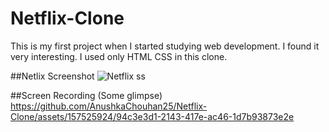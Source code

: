 # Netflix-Clone
This is my first project when I started studying web development. I found it very interesting. I used only HTML CSS in this clone.

##Netlix Screenshot 
![Netflix ss](https://github.com/AnushkaChouhan25/Netflix-Clone/assets/157525924/e1fce417-7071-4916-95ff-ae56990c2f63) 

##Screen Recording (Some glimpse)
https://github.com/AnushkaChouhan25/Netflix-Clone/assets/157525924/94c3e3d1-2143-417e-ac46-1d7b93873e2e

